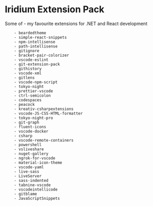 # Iridium Extension Pack

Some of - my favourite extensions for .NET and React development

        - beardedtheme
        - simple-react-snippets
        - npm-intellisense
        - path-intellisense
        - gitignore
        - bracket-pair-colorizer
        - vscode-eslint
        - git-extension-pack
        - githistory
        - vscode-xml
        - gitlens
        - vscode-npm-script
        - tokyo-night
        - prettier-vscode
        - ctrl-semicolon
        - codespaces
        - peacock
        - kreativ-csharpextensions
        - vscode-JS-CSS-HTML-formatter
        - tokyo-night-pro
        - git-graph
        - fluent-icons
        - vscode-docker
        - csharp
        - vscode-remote-containers
        - powershell
        - vsliveshare
        - nuget-gallery
        - ngrok-for-vscode
        - material-icon-theme
        - vscode-yaml
        - live-sass
        - LiveServer
        - sass-indented
        - tabnine-vscode
        - vscodeintellicode
        - gitblame
        - JavaScriptSnippets